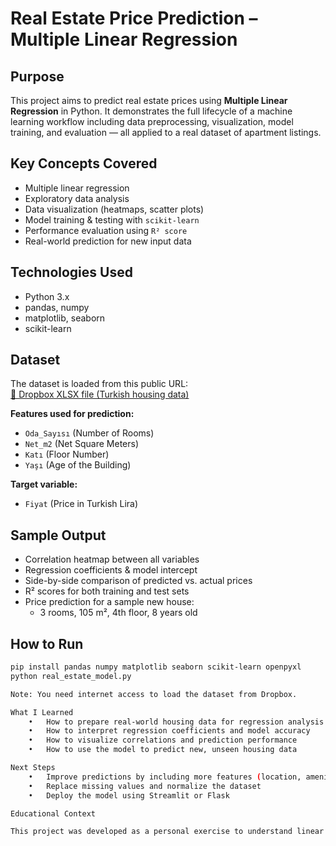 # Real Estate Price Prediction – Multiple Linear Regression

## Purpose  
This project aims to predict real estate prices using **Multiple Linear Regression** in Python. It demonstrates the full lifecycle of a machine learning workflow including data preprocessing, visualization, model training, and evaluation — all applied to a real dataset of apartment listings.

## Key Concepts Covered  
- Multiple linear regression  
- Exploratory data analysis  
- Data visualization (heatmaps, scatter plots)  
- Model training & testing with `scikit-learn`  
- Performance evaluation using `R² score`  
- Real-world prediction for new input data

## Technologies Used  
- Python 3.x  
- pandas, numpy  
- matplotlib, seaborn  
- scikit-learn

## Dataset  
The dataset is loaded from this public URL:  
[📎 Dropbox XLSX file (Turkish housing data)](https://www.dropbox.com/s/luoopt5biecb04g/SATILIK_EV1.xlsx?dl=1)

**Features used for prediction:**
- `Oda_Sayısı` (Number of Rooms)  
- `Net_m2` (Net Square Meters)  
- `Katı` (Floor Number)  
- `Yaşı` (Age of the Building)

**Target variable:**
- `Fiyat` (Price in Turkish Lira)

## Sample Output  
- Correlation heatmap between all variables  
- Regression coefficients & model intercept  
- Side-by-side comparison of predicted vs. actual prices  
- R² scores for both training and test sets  
- Price prediction for a sample new house:
  - 3 rooms, 105 m², 4th floor, 8 years old

## How to Run
```bash
pip install pandas numpy matplotlib seaborn scikit-learn openpyxl
python real_estate_model.py

Note: You need internet access to load the dataset from Dropbox.

What I Learned
	•	How to prepare real-world housing data for regression analysis
	•	How to interpret regression coefficients and model accuracy
	•	How to visualize correlations and prediction performance
	•	How to use the model to predict new, unseen housing data

Next Steps
	•	Improve predictions by including more features (location, amenities, etc.)
	•	Replace missing values and normalize the dataset
	•	Deploy the model using Streamlit or Flask

Educational Context

This project was developed as a personal exercise to understand linear regression using real estate data. It is suitable for anyone learning applied machine learning with tabular data.

